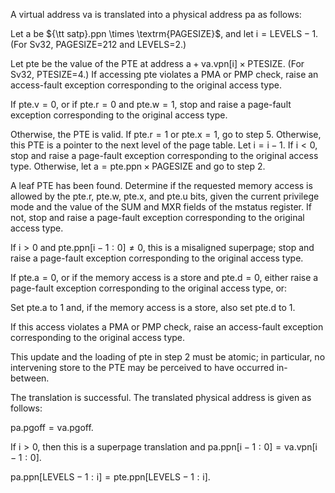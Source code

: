 A virtual address va is translated into a physical address pa as follows:

Let a be ${\tt satp}.ppn \times \textrm{PAGESIZE}$, and let i = LEVELS − 1. (For Sv32, PAGESIZE=212 and LEVELS=2.)

Let pte be the value of the PTE at address a + va.vpn[i] × PTESIZE. (For Sv32, PTESIZE=4.) If accessing pte violates a PMA or PMP check, raise an access-fault exception corresponding to the original access type.

If pte.v = 0, or if pte.r = 0 and pte.w = 1, stop and raise a page-fault exception corresponding to the original access type.

Otherwise, the PTE is valid. If pte.r = 1 or pte.x = 1, go to step 5. Otherwise, this PTE is a pointer to the next level of the page table. Let i = i − 1. If i < 0, stop and raise a page-fault exception corresponding to the original access type. Otherwise, let a = pte.ppn × PAGESIZE and go to step 2.

A leaf PTE has been found. Determine if the requested memory access is allowed by the pte.r, pte.w, pte.x, and pte.u bits, given the current privilege mode and the value of the SUM and MXR fields of the mstatus register. If not, stop and raise a page-fault exception corresponding to the original access type.

If i > 0 and pte.ppn[i − 1 : 0] ≠ 0, this is a misaligned superpage; stop and raise a page-fault exception corresponding to the original access type.

If pte.a = 0, or if the memory access is a store and pte.d = 0, either raise a page-fault exception corresponding to the original access type, or:

Set pte.a to 1 and, if the memory access is a store, also set pte.d to 1.

If this access violates a PMA or PMP check, raise an access-fault exception corresponding to the original access type.

This update and the loading of pte in step 2 must be atomic; in particular, no intervening store to the PTE may be perceived to have occurred in-between.

The translation is successful. The translated physical address is given as follows:

pa.pgoff = va.pgoff.

If i > 0, then this is a superpage translation and pa.ppn[i − 1 : 0] = va.vpn[i − 1 : 0].

pa.ppn[LEVELS − 1 : i] = pte.ppn[LEVELS − 1 : i].